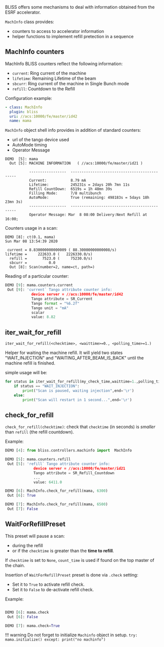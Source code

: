 

BLISS offers some mechanisms to deal with information obtained from the ESRF
accelerator.

`MachInfo` class provides:

* counters to access to accelerator information
* helper functions to implement refill pretection in a sequence


## MachInfo counters

MachInfo BLISS counters reflect the following information:

* `current`: Ring current of the machine
* `lifetime`: Remaining Lifetime of the beam
* `sbcurr`: Ring current of the machine in Single Bunch mode
* `refill`: Countdown to the Refill

Configuration example:

```yaml
- class: MachInfo
  plugin: bliss
  uri: //acs:10000/fe/master/id42
  name: mama
```

`MachInfo` object shell info provides in addition of standard counters:

* url of the tango device used
* AutoMode timing
* Operator Message

```pyton
DEMO  [5]: mama
  Out [5]: MACHINE INFORMATION   ( //acs:10000/fe/master/id21 )

           -----------------  ---------------------------------------------
           Current:           8.79 mA
           Lifetime:          245231s = 2days 20h 7mn 11s
           Refill CountDown:  6519s = 1h 48mn 39s
           Filling Mode:      7/8 multibunch
           AutoMode:          True (remaining: 498183s = 5days 18h 23mn 3s)
           -----------------  ---------------------------------------------
           Operator Message: Mar  8 08:00 Delivery:Next Refill at 16:00;
```

Counters usage in a scan:
```pyton
DEMO [8]: ct(0.1, mama)
Sun Mar 08 13:54:39 2020

 current = 8.830000000000009 ( 88.30000000000008/s)
lifetime =     222633.0 (   2226330.0/s)
  refill =       7523.0 (     75230.0/s)
  sbcurr =          0.0
  Out [8]: Scan(number=2, name=ct, path=)
```

Reading of a particular counter:
```python
DEMO [9]: mama.counters.current
 Out [9]: 'current` Tango attribute counter info:
            device server = //acs:10000/fe/master/id42
            Tango attribute = SR_Current
            Tango format = "%6.2f"
            Tango unit = "mA"
            scalar
            value: 8.82
```


## iter_wait_for_refill

`iter_wait_for_refill(<checktime>, <waittime>=0., <polling_time>=1.)`

Helper for waiting the machine refill.  It will yield two states
"WAIT_INJECTION" and "WAITING_AFTER_BEAM_IS_BACK" until the machine refill is
finished.

simple usage will be:

```python
for status in iter_wait_for_refill(my_check_time,waittime=1.,polling_time=1.):
    if status == "WAIT_INJECTION":
        print("Scan is paused, waiting injection",end='\r')
    else:
        print("Scan will restart in 1 second...",end='\r')
```

## check_for_refill

`check_for_refill(checktime)`: check that `checktime` (in seconds) is *smaller* than `refill`
(the refill countdown).

Example:
```python
DEMO [4]: from bliss.controllers.machinfo import  MachInfo

DEMO [5]: mama.counters.refill
 Out [5]: 'refill` Tango attribute counter info:
             device server = //acs:10000/fe/master/id21
             Tango attribute = SR_Refill_Countdown
             ...
             value: 6411.0

DEMO [6]: MachInfo.check_for_refill(mama, 6300)
 Out [6]: True

DEMO [7]: MachInfo.check_for_refill(mama, 6500)
 Out [7]: False
```

## WaitForRefillPreset

This preset will pause a scan:

* during the refill
* or if the `checktime` is greater than the **time to refill**.

If `checktime` is set to `None`, `count_time` is used if found on the top
master of the chain.

Insertion of `WaitForRefillPreset` preset is done via `.check` setting:

* Set it to `True` to activate refill check.
* Set it to `False` to de-activate refill check.

Example:
```python

DEMO [6]: mama.check
 Out [6]: False

DEMO [7]: mama.check=True

```

!!! warning
    Do not forget to initialize `Machinfo` object in setup.
    ```
    try:
        mama.initialize()
    except:
        print("no machinfo")
    ```

